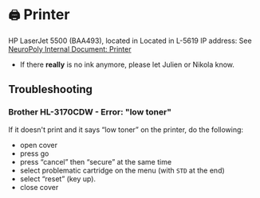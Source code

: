 # `🖨` Printer

HP LaserJet 5500 \(BAA493\), located in Located in L-5619
IP address: See [NeuroPoly Internal Document: Printer](https://docs.google.com/document/d/13iNhiBKYZWT9ytsvYeeYV4FJn6Wn00q9Ctka7toMV08/edit#heading=h.d17aq1y1u5gr)

* If there **really** is no ink anymore, please let Julien or Nikola know.

## Troubleshooting

### Brother HL-3170CDW - Error: "low toner" <a id="misc_-_brother_hl-3170cdw_-_errorlow_toner"></a>

If it doesn't print and it says “low toner” on the printer, do the following:

* open cover
* press go
* press “cancel” then “secure” at the same time
* select problematic cartridge on the menu \(with `STD` at the end\)
* select “reset” \(key up\).
* close cover

